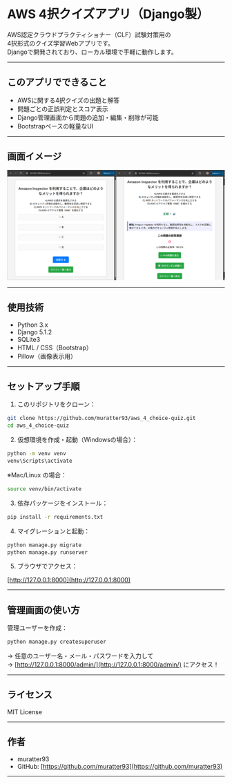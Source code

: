 # AWS 4択クイズアプリ（Django製）

AWS認定クラウドプラクティショナー（CLF）試験対策用の  
4択形式のクイズ学習Webアプリです。  
Djangoで開発されており、ローカル環境で手軽に動作します。

---

## このアプリでできること

- AWSに関する4択クイズの出題と解答
- 問題ごとの正誤判定とスコア表示
- Django管理画面から問題の追加・編集・削除が可能
- Bootstrapベースの軽量なUI

---

## 画面イメージ

![クイズ&解答画面](aws4.png)

---

## 使用技術

- Python 3.x
- Django 5.1.2
- SQLite3
- HTML / CSS（Bootstrap）
- Pillow（画像表示用）

---

## セットアップ手順

1. このリポジトリをクローン：

```bash
git clone https://github.com/muratter93/aws_4_choice-quiz.git
cd aws_4_choice-quiz
```

2. 仮想環境を作成・起動（Windowsの場合）：

```bash
python -m venv venv
venv\Scripts\activate
```

※Mac/Linux の場合：

```bash
source venv/bin/activate
```

3. 依存パッケージをインストール：

```bash
pip install -r requirements.txt
```

4. マイグレーションと起動：

```bash
python manage.py migrate
python manage.py runserver
```

5. ブラウザでアクセス：

[http://127.0.0.1:8000](http://127.0.0.1:8000)

---

## 管理画面の使い方

管理ユーザーを作成：

```bash
python manage.py createsuperuser
```

→ 任意のユーザー名・メール・パスワードを入力して  
→ [http://127.0.0.1:8000/admin/](http://127.0.0.1:8000/admin/) にアクセス！

---

## ライセンス

MIT License

---

## 作者

- muratter93  
- GitHub: [https://github.com/muratter93](https://github.com/muratter93)

---


